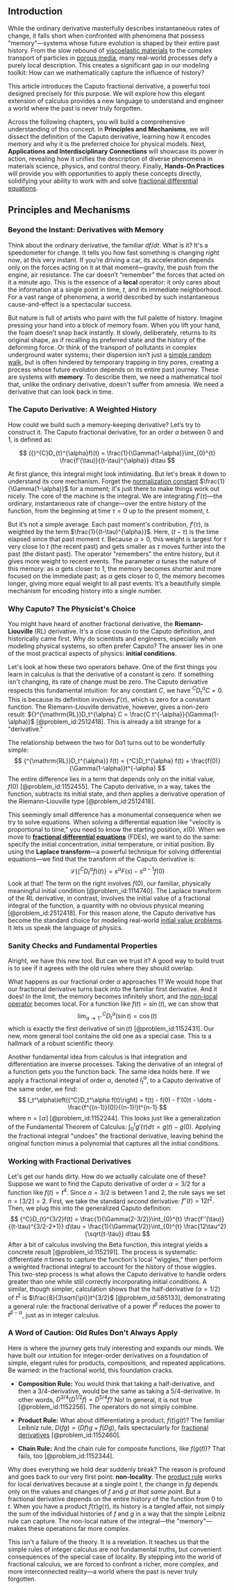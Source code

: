 ## Introduction
While the ordinary derivative masterfully describes instantaneous rates of change, it falls short when confronted with phenomena that possess "memory"—systems whose future evolution is shaped by their entire past history. From the slow rebound of [viscoelastic materials](@article_id:193729) to the complex transport of particles in [porous media](@article_id:154097), many real-world processes defy a purely local description. This creates a significant gap in our modeling toolkit: How can we mathematically capture the influence of history?

This article introduces the Caputo fractional derivative, a powerful tool designed precisely for this purpose. We will explore how this elegant extension of calculus provides a new language to understand and engineer a world where the past is never truly forgotten.

Across the following chapters, you will build a comprehensive understanding of this concept. In **Principles and Mechanisms**, we will dissect the definition of the Caputo derivative, learning how it encodes memory and why it is the preferred choice for physical models. Next, **Applications and Interdisciplinary Connections** will showcase its power in action, revealing how it unifies the description of diverse phenomena in materials science, physics, and control theory. Finally, **Hands-On Practices** will provide you with opportunities to apply these concepts directly, solidifying your ability to work with and solve [fractional differential equations](@article_id:174936).

## Principles and Mechanisms

### Beyond the Instant: Derivatives with Memory

Think about the ordinary derivative, the familiar $df/dt$. What is it? It's a speedometer for change. It tells you how fast something is changing *right now*, at this very instant. If you’re driving a car, its acceleration depends only on the forces acting on it at that moment—gravity, the push from the engine, air resistance. The car doesn’t “remember” the forces that acted on it a minute ago. This is the essence of a **local** operator: it only cares about the information at a single point in time, $t$, and its immediate neighborhood. For a vast range of phenomena, a world described by such instantaneous cause-and-effect is a spectacular success.

But nature is full of artists who paint with the full palette of history. Imagine pressing your hand into a block of memory foam. When you lift your hand, the foam doesn’t snap back instantly. It slowly, deliberately, returns to its original shape, as if recalling its preferred state and the history of the deforming force. Or think of the transport of pollutants in complex underground water systems; their dispersion isn’t just a [simple random walk](@article_id:270169), but is often hindered by temporary trapping in tiny pores, creating a process whose future evolution depends on its entire past journey. These are systems with **memory**. To describe them, we need a mathematical tool that, unlike the ordinary derivative, doesn't suffer from amnesia. We need a derivative that can look back in time.

### The Caputo Derivative: A Weighted History

How could we build such a memory-keeping derivative? Let’s try to construct it. The Caputo fractional derivative, for an order $\alpha$ between 0 and 1, is defined as:

$$
({}^{C}D_{t}^{\alpha}f)(t) = \frac{1}{\Gamma(1-\alpha)}\int_{0}^{t} \frac{f'(\tau)}{(t-\tau)^{\alpha}} d\tau
$$

At first glance, this integral might look intimidating. But let's break it down to understand its core mechanism. Forget the [normalization constant](@article_id:189688) $\frac{1}{\Gamma(1-\alpha)}$ for a moment; it's just there to make things work out nicely. The core of the machine is the integral. We are integrating $f'(\tau)$—the ordinary, instantaneous rate of change—over the entire history of the function, from the beginning at time $\tau=0$ up to the present moment, $t$.

But it’s not a simple average. Each past moment's contribution, $f'(\tau)$, is weighted by the term $\frac{1}{(t-\tau)^{\alpha}}$. Here, $(t-\tau)$ is the time elapsed since that past moment $\tau$. Because $\alpha > 0$, this weight is largest for $\tau$ very close to $t$ (the recent past) and gets smaller as $\tau$ moves further into the past (the distant past). The operator "remembers" the entire history, but it gives more weight to recent events. The parameter $\alpha$ tunes the nature of this memory: as $\alpha$ gets closer to 1, the memory becomes shorter and more focused on the immediate past; as $\alpha$ gets closer to 0, the memory becomes longer, giving more equal weight to all past events. It’s a beautifully simple mechanism for encoding history into a single number.

### Why Caputo? The Physicist's Choice

You might have heard of another fractional derivative, the **Riemann-Liouville** (RL) derivative. It's a close cousin to the Caputo definition, and historically came first. Why do scientists and engineers, especially when modeling physical systems, so often prefer Caputo? The answer lies in one of the most practical aspects of physics: **initial conditions**.

Let's look at how these two operators behave. One of the first things you learn in calculus is that the derivative of a constant is zero. If something isn't changing, its rate of change must be zero. The Caputo derivative respects this fundamental intuition: for any constant $C$, we have ${}^{C}D_t^{\alpha} C = 0$. This is because its definition involves $f'(\tau)$, which is zero for a constant function. The Riemann-Liouville derivative, however, gives a non-zero result: ${}^{\mathrm{RL}}D_t^{\alpha} C = \frac{C t^{-\alpha}}{\Gamma(1-\alpha)}$ [@problem_id:2512418]. This is already a bit strange for a "derivative."

The relationship between the two for $0  \alpha  1$ turns out to be wonderfully simple:
$$
{^{\mathrm{RL}}D_t^{\alpha}} f(t) = {^C}D_t^{\alpha} f(t) + \frac{f(0)}{\Gamma(1-\alpha)}t^{-\alpha}
$$
The entire difference lies in a term that depends only on the initial value, $f(0)$ [@problem_id:1152455]. The Caputo derivative, in a way, takes the function, subtracts its initial state, and *then* applies a derivative operation of the Riemann-Liouville type [@problem_id:2512418].

This seemingly small difference has a monumental consequence when we try to solve equations. When solving a differential equation like "velocity is proportional to time," you need to know the starting position, $x(0)$. When we move to **[fractional differential equations](@article_id:174936)** (FDEs), we want to do the same: specify the initial concentration, initial temperature, or initial position. By using the **Laplace transform**—a powerful technique for solving differential equations—we find that the transform of the Caputo derivative is:
$$
\mathcal{L}\{({}^C D^\alpha_t f)(t)\} = s^\alpha F(s) - s^{\alpha-1}f(0)
$$
Look at that! The term on the right involves $f(0)$, our familiar, physically meaningful initial condition [@problem_id:1114740]. The Laplace transform of the RL derivative, in contrast, involves the initial value of a fractional integral of the function, a quantity with no obvious physical meaning [@problem_id:2512418]. For this reason alone, the Caputo derivative has become the standard choice for modeling real-world [initial value problems](@article_id:144126). It lets us speak the language of physics.

### Sanity Checks and Fundamental Properties

Alright, we have this new tool. But can we trust it? A good way to build trust is to see if it agrees with the old rules where they should overlap.

What happens as our fractional order $\alpha$ approaches 1? We would hope that our fractional derivative turns back into the familiar first derivative. And it does! In the limit, the memory becomes infinitely short, and the [non-local operator](@article_id:194819) becomes local. For a function like $f(t) = \sin(t)$, we can show that
$$
\lim_{\alpha \to 1^-} {^C}D_t^\alpha (\sin t) = \cos(t)
$$
which is exactly the first derivative of $\sin(t)$ [@problem_id:1152431]. Our new, more general tool contains the old one as a special case. This is a hallmark of a robust scientific theory.

Another fundamental idea from calculus is that integration and differentiation are inverse processes. Taking the derivative of an integral of a function gets you the function back. The same idea holds here. If we apply a fractional integral of order $\alpha$, denoted $I_t^\alpha$, to a Caputo derivative of the same order, we find:
$$
I_t^\alpha\left({^C}D_t^\alpha f(t)\right) = f(t) - f(0) - f'(0)t - \dots - \frac{f^{(n-1)}(0)}{(n-1)!}t^{n-1}
$$
where $n=\lceil\alpha\rceil$ [@problem_id:1152244]. This looks just like a generalization of the Fundamental Theorem of Calculus: $\int_0^t g'(\tau)d\tau = g(t)-g(0)$. Applying the fractional integral "undoes" the fractional derivative, leaving behind the original function minus a polynomial that captures all the initial conditions.

### Working with Fractional Derivatives

Let's get our hands dirty. How do we actually calculate one of these? Suppose we want to find the Caputo derivative of order $\alpha = 3/2$ for a function like $f(t) = t^4$. Since $\alpha=3/2$ is between 1 and 2, the rule says we set $n=\lceil 3/2 \rceil = 2$. First, we take the standard *second* derivative: $f''(t) = 12t^2$. Then, we plug this into the generalized Caputo definition:
$$
{^C}D_{t}^{3/2}f(t) = \frac{1}{\Gamma(2-3/2)}\int_{0}^{t} \frac{f''(\tau)}{(t-\tau)^{3/2-2+1}} d\tau = \frac{1}{\Gamma(1/2)}\int_{0}^{t} \frac{12\tau^2}{\sqrt{t-\tau}} d\tau
$$
After a bit of calculus involving the Beta function, this integral yields a concrete result [@problem_id:1152191]. The process is systematic: differentiate $n$ times to capture the function's local "wiggles," then perform a weighted fractional integral to account for the history of those wiggles. This two-step process is what allows the Caputo derivative to handle orders greater than one while still correctly incorporating initial conditions. A similar, though simpler, calculation shows that the half-derivative ($\alpha=1/2$) of $t^2$ is $\frac{8}{3\sqrt{\pi}}t^{3/2}$ [@problem_id:585133], demonstrating a general rule: the fractional derivative of a power $t^\beta$ reduces the power to $t^{\beta-\alpha}$, just as in integer calculus.

### A Word of Caution: Old Rules Don't Always Apply

Here is where the journey gets truly interesting and expands our minds. We have built our intuition for integer-order derivatives on a foundation of simple, elegant rules for products, compositions, and repeated applications. Be warned: in the fractional world, this foundation cracks.

- **Composition Rule:** You would think that taking a half-derivative, and then a 3/4-derivative, would be the same as taking a 5/4-derivative. In other words, $D^{3/4}(D^{1/2}f) = D^{5/4}f$? No! In general, it is not true [@problem_id:1152256]. The operators do not simply combine.

- **Product Rule:** What about differentiating a product, $f(t)g(t)$? The familiar Leibniz rule, $D(fg) = (Df)g + f(Dg)$, fails spectacularly for [fractional derivatives](@article_id:177315) [@problem_id:1152460].

- **Chain Rule:** And the chain rule for composite functions, like $f(g(t))$? That fails, too [@problem_id:1152344].

Why does everything we hold dear suddenly break? The reason is profound and goes back to our very first point: **non-locality**. The [product rule](@article_id:143930) works for local derivatives because at a single point $t$, the change in $fg$ depends only on the values and changes of $f$ and $g$ *at that same point*. But a fractional derivative depends on the entire history of the function from 0 to $t$. When you have a product $f(\tau)g(\tau)$, its history is a tangled affair, not simply the sum of the individual histories of $f$ and $g$ in a way that the simple Leibniz rule can capture. The non-local nature of the integral—the "memory"—makes these operations far more complex.

This isn't a failure of the theory. It is a revelation. It teaches us that the simple rules of integer calculus are not fundamental truths, but convenient consequences of the special case of locality. By stepping into the world of fractional calculus, we are forced to confront a richer, more complex, and more interconnected reality—a world where the past is never truly forgotten.
